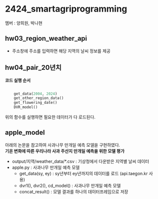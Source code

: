 # 2424_smartagriprogramming
멤버 : 양희원, 박나현

## hw03_region_weather_api
* 주소창에 주소를 입력하면 해당 지역의 날씨 정보를 제공

## hw04_pair_20년치 

**코드 실행 순서**
```python

    get_data(2004, 2024)
    get_other_region_data()
    get_flowering_date()
    DVR_model()

```
위의 함수를 실행하면 필요한 데이터가 다 로드된다.

## apple_model
아래의 논문을 참고하여 사과나무 만개일 예측 모델을 구현하였다. <br>
**기온 변화에 따른 우리나라 사과 주산지 만개일 예측을 위한 모델 평가** 

* output/지역/weather_data/*.csv : 기상청에서 다운받은 지역별 날씨 데이터 <br>
* apple.py : 사과나무 만개일 예측 모델 <br>
  * get_data(sy, ey) : sy년부터 ey년까지의 데이터를 로드 (api.taegon.kr 사용)
  * dvr1(), dvr2(), cd_model() : 사과나무 만개일 예측 모델
  * concat_result() : 모델 결과를 하나의 데이터프레임으로 저장
  




